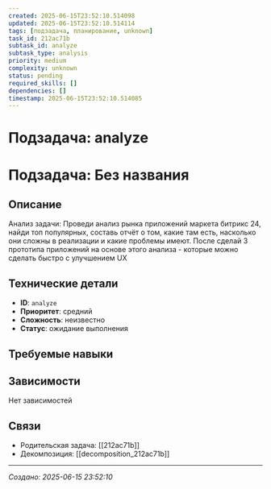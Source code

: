 ```yaml
---
created: 2025-06-15T23:52:10.514098
updated: 2025-06-15T23:52:10.514114
tags: [подзадача, планирование, unknown]
task_id: 212ac71b
subtask_id: analyze
subtask_type: analysis
priority: medium
complexity: unknown
status: pending
required_skills: []
dependencies: []
timestamp: 2025-06-15T23:52:10.514085
---
```


# Подзадача: analyze

# Подзадача: Без названия

## Описание
Анализ задачи: Проведи анализ рынка приложений маркета битрикс 24, найди топ популярных, составь отчёт о том, какие там есть, насколько они сложны в реализации и какие проблемы имеют. После сделай 3 прототипа приложений на основе этого анализа - которые можно сделать быстро с улучшением UX

## Технические детали
- **ID**: `analyze`
- **Приоритет**: средний
- **Сложность**: неизвестно
- **Статус**: ожидание выполнения

## Требуемые навыки


## Зависимости
Нет зависимостей

## Связи
- Родительская задача: [[212ac71b]]
- Декомпозиция: [[decomposition_212ac71b]]

---
*Создано: 2025-06-15 23:52:10*
